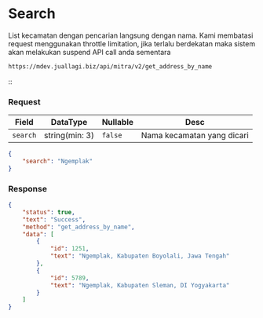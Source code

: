 # Search
List kecamatan dengan pencarian langsung dengan nama. Kami membatasi request menggunakan throttle limitation, jika terlalu berdekatan maka sistem akan melakukan suspend API call anda sementara


```bash [POST]
https://mdev.juallagi.biz/api/mitra/v2/get_address_by_name
```
::

### Request
| Field      | DataType       | Nullable  | Desc                       |
|------------|----------------|-----------|----------------------------|
| ``search`` | string(min: 3) | ``false`` | Nama kecamatan yang dicari |
```json
{
    "search": "Ngemplak"
}
```

### Response
```json
{
	"status": true,
	"text": "Success",
	"method": "get_address_by_name",
	"data": [
		{
			"id": 1251,
			"text": "Ngemplak, Kabupaten Boyolali, Jawa Tengah"
		},
		{
			"id": 5789,
			"text": "Ngemplak, Kabupaten Sleman, DI Yogyakarta"
		}
	]
}
```
